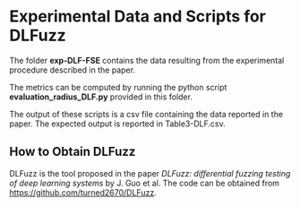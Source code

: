 # Experimental Data and Scripts for DLFuzz #

The folder __exp-DLF-FSE__ contains the data resulting from the experimental procedure described in the paper.

The metrics can be computed by running the python script __evaluation_radius_DLF.py__ provided in this folder. 

The output of these scripts is a csv file containing the data reported in the paper. The expected output is reported in Table3-DLF.csv.

## How to Obtain DLFuzz ##
DLFuzz is the tool proposed in the paper _DLFuzz: differential fuzzing testing of deep learning systems_ by J. Guo et al.
The code can be obtained from https://github.com/turned2670/DLFuzz.
